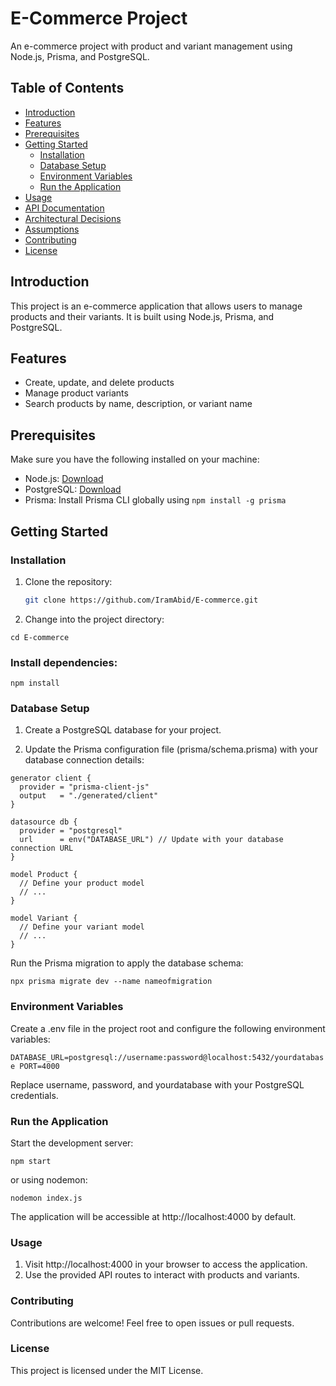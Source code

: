 # E-Commerce Project

An e-commerce project with product and variant management using Node.js, Prisma, and PostgreSQL.

## Table of Contents

- [Introduction](#introduction)
- [Features](#features)
- [Prerequisites](#prerequisites)
- [Getting Started](#getting-started)
  - [Installation](#installation)
  - [Database Setup](#database-setup)
  - [Environment Variables](#environment-variables)
  - [Run the Application](#run-the-application)
- [Usage](#usage)
- [API Documentation](#api-documentation)
- [Architectural Decisions](#architectural-decisions)
- [Assumptions](#assumptions)
- [Contributing](#contributing)
- [License](#license)

## Introduction

This project is an e-commerce application that allows users to manage products and their variants. It is built using Node.js, Prisma, and PostgreSQL.

## Features

- Create, update, and delete products
- Manage product variants
- Search products by name, description, or variant name

## Prerequisites

Make sure you have the following installed on your machine:

- Node.js: [Download](https://nodejs.org/)
- PostgreSQL: [Download](https://www.postgresql.org/)
- Prisma: Install Prisma CLI globally using `npm install -g prisma`

## Getting Started

### Installation

1. Clone the repository:

   ```bash
   git clone https://github.com/IramAbid/E-commerce.git
2. Change into the project directory:

  `` cd E-commerce
  ``

### Install dependencies:

  `` npm install 
  ``

### Database Setup

1. Create a PostgreSQL database for your project.

2. Update the Prisma configuration file (prisma/schema.prisma) with your database connection details:

```
generator client {
  provider = "prisma-client-js"
  output   = "./generated/client"
}

datasource db {
  provider = "postgresql"
  url      = env("DATABASE_URL") // Update with your database connection URL
}

model Product {
  // Define your product model
  // ...
}

model Variant {
  // Define your variant model
  // ...
}
```

Run the Prisma migration to apply the database schema:

``npx prisma migrate dev --name nameofmigration
``

### Environment Variables

Create a .env file in the project root and configure the following environment variables:


`` DATABASE_URL=postgresql://username:password@localhost:5432/yourdatabase
PORT=4000 
``

Replace username, password, and yourdatabase with your PostgreSQL credentials.

### Run the Application

Start the development server:


``npm start
``

or using nodemon:

``nodemon index.js
``

The application will be accessible at http://localhost:4000 by default.

### Usage
1. Visit http://localhost:4000 in your browser to access the application.
2. Use the provided API routes to interact with products and variants.

### Contributing

Contributions are welcome! Feel free to open issues or pull requests.

### License

This project is licensed under the MIT License.
